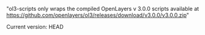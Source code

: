 "ol3-scripts only wraps the compiled OpenLayers v 3.0.0 scripts available at https://github.com/openlayers/ol3/releases/download/v3.0.0/v3.0.0.zip"

Current version: HEAD


